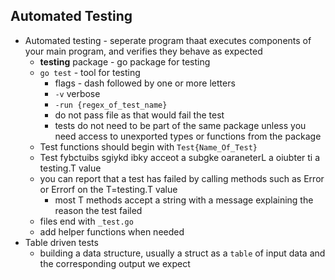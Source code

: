 ## Automated Testing

* Automated testing - seperate program thaat executes components of your main program, and verifies they behave as expected
  * **testing** package - go package for testing
  * `go test` - tool for testing
    * flags - dash followed by one or more letters
    * `-v` verbose
    * `-run {regex_of_test_name}`
    * do not pass file as that would fail the test
    * tests do not need to be part of the same package unless you need access to unexported types or functions from the package
  * Test functions should begin with `Test{Name_Of_Test}`
  * Test fybctuibs sgiykd ibky acceot a subgke oaraneterL a oiubter ti a testing.T value
  * you can report that a test has failed by calling methods such as Error or Errorf on the T=testing.T value
    * most T methods accept a string with a message explaining the reason the test failed
  * files end with `_test.go` 
  * add helper functions when needed
* Table driven tests
  * building a data structure, usually a struct as a `table` of input data and the corresponding output we expect
